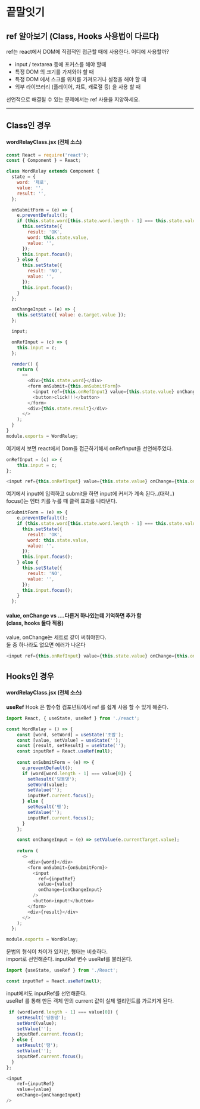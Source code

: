 # 끝말잇기



## ref 알아보기 (Class, Hooks 사용법이 다르다)

ref는 react에서 DOM에 직접적인 접근할 때에 사용한다. 어디에 사용할까?

- input / textarea 등에 포커스를 해야 할때
- 특정 DOM 의 크기를 가져와야 할 때
- 특정 DOM 에서 스크롤 위치를 가져오거나 설정을 해야 할 때
- 외부 라이브러리 (플레이어, 차트, 캐로절 등) 을 사용 할 때
  
선언적으로 해결될 수 있는 문제에서는 ref 사용을 지양하세요.
<hr>

## Class인 경우

#### wordRelayClass.jsx (전체 소스)
```javascript
const React = require('react');
const { Component } = React;

class WordRelay extends Component {
  state = {
    word: '제로',
    value: '',
    result: '',
  };

  onSubmitForm = (e) => {
    e.preventDefault();
    if (this.state.word[this.state.word.length - 1] === this.state.value[0]) {
      this.setState({
        result: 'OK',
        word: this.state.value,
        value: '',
      });
      this.input.focus();
    } else {
      this.setState({
        result: 'NO',
        value: '',
      });
      this.input.focus();
    }
  };

  onChangeInput = (e) => {
    this.setState({ value: e.target.value });
  };

  input;

  onRefInput = (c) => {
    this.input = c;
  };

  render() {
    return (
      <>
        <div>{this.state.word}</div>
        <form onSubmit={this.onSubmitForm}>
          <input ref={this.onRefInput} value={this.state.value} onChange={this.onChangeInput} />
          <button>click!!!</button>
        </form>
        <div>{this.state.result}</div>
      </>
    );
  }
}
module.exports = WordRelay;
```
여기에서 보면 react에서 Dom을 접근하기해서 onRefInput을 선언해주었다. 

```javascript
onRefInput = (c) => {
    this.input = c;
};

<input ref={this.onRefInput} value={this.state.value} onChange={this.onChangeInput} />
```
여기에서 input에 입력하고 submit을 하면 input에 커서가 계속 된다..(대략..)<br>
focus()는 엔터 키를 누를 때 클랙 효과를 나타낸다.
```javascript
onSubmitForm = (e) => {
    e.preventDefault();
    if (this.state.word[this.state.word.length - 1] === this.state.value[0]) {
      this.setState({
        result: 'OK',
        word: this.state.value,
        value: '',
      });
      this.input.focus();
    } else {
      this.setState({
        result: 'NO',
        value: '',
      });
      this.input.focus();
    }
  };
```
#### value, onChange vs ....다른거 하나있는데 기억하면 추가 함 <br>(class, hooks 둘다 적용)
value, onChange는 세트로 같이 써줘야한다.<br>둘 중 하나라도 없으면 에러가 나온다
```javascript
<input ref={this.onRefInput} value={this.state.value} onChange={this.onChangeInput} />
```


## Hooks인 경우
#### wordRelayClass.jsx (전체 소스)
<strong>useRef</strong> Hook 은 함수형 컴포넌트에서 ref 를 쉽게 사용 할 수 있게 해준다. 

```javascript
import React, { useState, useRef } from './react';

const WordRelay = () => {
    const [word, setWord] = useState('초밥');
    const [value, setValue] = useState('');
    const [result, setResult] = useState('');
    const inputRef = React.useRef(null);
  
    const onSubmitForm = (e) => {
      e.preventDefault();
      if (word[word.length - 1] === value[0]) {
        setResult('딩동댕');
        setWord(value);
        setValue('');
        inputRef.current.focus();
      } else {
        setResult('땡');
        setValue('');
        inputRef.current.focus();
      }
    };

    const onChangeInput = (e) => setValue(e.currentTarget.value);
  
    return (
      <>
        <div>{word}</div>
        <form onSubmit={onSubmitForm}>
          <input
            ref={inputRef}
            value={value}
            onChange={onChangeInput}
          />
          <button>input!</button>
        </form>
        <div>{result}</div>
      </>
    );
  };

module.exports = WordRelay;
```
문법의 형식이 차이가 있지만, 형태는 비슷하다.<br>
import로 선언해준다. inputRef 변수 useRef를 불러온다.

```javascript
import {useState, useRef } from './React';

const inputRef = React.useRef(null);
```
input에서도 inputRef를 선언해준다.<br>
useRef 를 통해 만든 객체 안의 current 값이 실제 엘리먼트를 가르키게 된다.
```javascript
 if (word[word.length - 1] === value[0]) {
    setResult('딩동댕');
    setWord(value);
    setValue('');
    inputRef.current.focus();
  } else {
    setResult('땡');
    setValue('');
    inputRef.current.focus();
  }
};

<input
    ref={inputRef}
    value={value}
    onChange={onChangeInput}
/>

```
